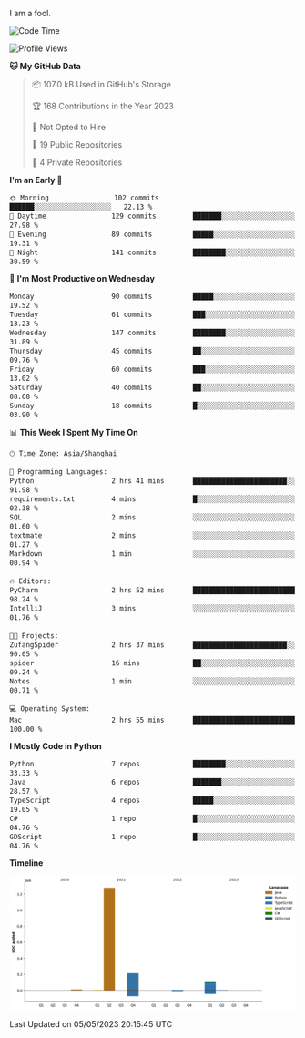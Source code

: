 I am a fool.

<!--START_SECTION:waka-->
![Code Time](http://img.shields.io/badge/Code%20Time-369%20hrs%2029%20mins-blue)

![Profile Views](http://img.shields.io/badge/Profile%20Views-21-blue)

**🐱 My GitHub Data** 

> 📦 107.0 kB Used in GitHub's Storage 
 > 
> 🏆 168 Contributions in the Year 2023
 > 
> 🚫 Not Opted to Hire
 > 
> 📜 19 Public Repositories 
 > 
> 🔑 4 Private Repositories 
 > 
**I'm an Early 🐤** 

```text
🌞 Morning                102 commits         ██████░░░░░░░░░░░░░░░░░░░   22.13 % 
🌆 Daytime                129 commits         ███████░░░░░░░░░░░░░░░░░░   27.98 % 
🌃 Evening                89 commits          █████░░░░░░░░░░░░░░░░░░░░   19.31 % 
🌙 Night                  141 commits         ████████░░░░░░░░░░░░░░░░░   30.59 % 
```
📅 **I'm Most Productive on Wednesday** 

```text
Monday                   90 commits          █████░░░░░░░░░░░░░░░░░░░░   19.52 % 
Tuesday                  61 commits          ███░░░░░░░░░░░░░░░░░░░░░░   13.23 % 
Wednesday                147 commits         ████████░░░░░░░░░░░░░░░░░   31.89 % 
Thursday                 45 commits          ██░░░░░░░░░░░░░░░░░░░░░░░   09.76 % 
Friday                   60 commits          ███░░░░░░░░░░░░░░░░░░░░░░   13.02 % 
Saturday                 40 commits          ██░░░░░░░░░░░░░░░░░░░░░░░   08.68 % 
Sunday                   18 commits          █░░░░░░░░░░░░░░░░░░░░░░░░   03.90 % 
```


📊 **This Week I Spent My Time On** 

```text
🕑︎ Time Zone: Asia/Shanghai

💬 Programming Languages: 
Python                   2 hrs 41 mins       ███████████████████████░░   91.98 % 
requirements.txt         4 mins              █░░░░░░░░░░░░░░░░░░░░░░░░   02.38 % 
SQL                      2 mins              ░░░░░░░░░░░░░░░░░░░░░░░░░   01.60 % 
textmate                 2 mins              ░░░░░░░░░░░░░░░░░░░░░░░░░   01.27 % 
Markdown                 1 min               ░░░░░░░░░░░░░░░░░░░░░░░░░   00.94 % 

🔥 Editors: 
PyCharm                  2 hrs 52 mins       █████████████████████████   98.24 % 
IntelliJ                 3 mins              ░░░░░░░░░░░░░░░░░░░░░░░░░   01.76 % 

🐱‍💻 Projects: 
ZufangSpider             2 hrs 37 mins       ███████████████████████░░   90.05 % 
spider                   16 mins             ██░░░░░░░░░░░░░░░░░░░░░░░   09.24 % 
Notes                    1 min               ░░░░░░░░░░░░░░░░░░░░░░░░░   00.71 % 

💻 Operating System: 
Mac                      2 hrs 55 mins       █████████████████████████   100.00 % 
```

**I Mostly Code in Python** 

```text
Python                   7 repos             ████████░░░░░░░░░░░░░░░░░   33.33 % 
Java                     6 repos             ███████░░░░░░░░░░░░░░░░░░   28.57 % 
TypeScript               4 repos             █████░░░░░░░░░░░░░░░░░░░░   19.05 % 
C#                       1 repo              █░░░░░░░░░░░░░░░░░░░░░░░░   04.76 % 
GDScript                 1 repo              █░░░░░░░░░░░░░░░░░░░░░░░░   04.76 % 
```



**Timeline**

![Lines of Code chart](https://raw.githubusercontent.com/VeejaLiu/VeejaLiu/master/assets/bar_graph.png)


 Last Updated on 05/05/2023 20:15:45 UTC
<!--END_SECTION:waka-->
